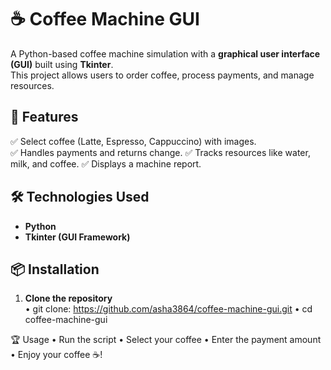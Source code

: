 # ☕ Coffee Machine GUI  

A Python-based coffee machine simulation with a **graphical user interface (GUI)** built using **Tkinter**.  
This project allows users to order coffee, process payments, and manage resources.  

## 🚀 Features  
✅ Select coffee (Latte, Espresso, Cappuccino) with images.  
✅ Handles payments and returns change. 
✅ Tracks resources like water, milk, and coffee.
✅ Displays a machine report.  

## 🛠️ Technologies Used  
- **Python**  
- **Tkinter (GUI Framework)**  

## 📦 Installation  
1. **Clone the repository**  
  • git clone: https://github.com/asha3864/coffee-machine-gui.git
  • cd coffee-machine-gui

   
🏆 Usage
• Run the script
• Select your coffee
• Enter the payment amount
• Enjoy your coffee ☕!

